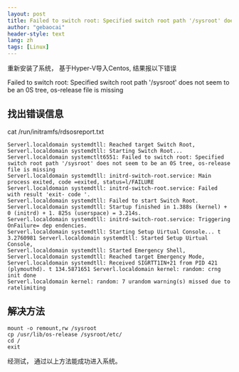 ```yaml
---
layout: post
title: Failed to switch root: Specified switch root path '/sysroot' does not seem to be an 0S tree, os-release file is missing 
author: "gebaocai"
header-style: text
lang: zh
tags: [Linux]
---
```

重新安装了系统， 基于Hyper-V导入Centos, 结果报以下错误

Failed to switch root: Specified switch root path '/sysroot' does not seem to be an 0S tree, os-release file is missing 

找出错误信息
------
cat /run/initramfs/rdsosreport.txt

```
Serverl.localdomain systemdtll: Reached target Switch Root,
Serverl.localdomain systemdtll: Starting Switch Root...
Serverl.localdomain systemctlt6551: Failed to switch root: Specified switch root path '/sysroot' does not seem to be an 0S tree, os-release file is missing 
Serverl.localdomain systemdtll: initrd-switch-root.service: Main process exited, code =exited, status=l/FAILURE
Serverl.localdomain systemdtll: initrd-switch-root.service: Failed with result 'exit- code '.
Serverl.localdomain systemdtll: Failed to start Switch Root.
Serverl.localdomain systemdtll: Startup finished in 1.388s (kernel) + 0 (initrd) + 1. 825s (userspace) = 3.214s.
Serverl.localdomain systemdtll: initrd-switch-root.service: Triggering OnFailure= dep endencies.
Serverl.localdomain systemdtll: Starting Setup Uirtual Console... t 3.2760981 Serverl.localdomain systemdtll: Started Setup Uirtual Console, 
Serverl.localdomain systemdtll: Started Emergency Shell,
Serverl.localdomain systemdtll: Reached target Emergency Mode,
Serverl.localdomain systemdtll: Received SIGRTT1IN+21 from PID 421 (plymouthd). t 134.5871651 Serverl.localdomain kernel: random: crng init done
Serverl.localdomain kernel: random: 7 urandom warning(s) missed due to ratelimiting
```


解决方法
------

```
mount -o remount,rw /sysroot
cp /usr/lib/os-release /sysroot/etc/
cd /
exit
```

经测试， 通过以上方法能成功进入系统。


